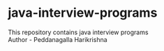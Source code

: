 # java-interview-programs
This repository contains java interview programs 
<br>
Author - Peddanagalla Harikrishna
<br>

